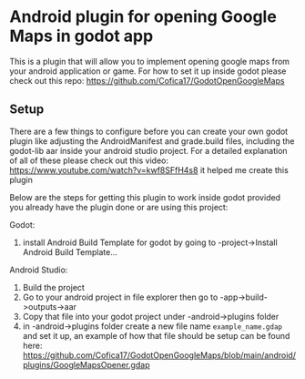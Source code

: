 # Android plugin for opening Google Maps in godot app

This is a plugin that will allow you to implement opening google maps from your android application or game. 
For how to set it up inside godot please check out this repo: https://github.com/Cofica17/GodotOpenGoogleMaps

## Setup

There are a few things to configure before you can create your own godot plugin like adjusting the AndroidManifest and grade.build files, including the godot-lib aar inside your android studio project. For a detailed explanation of all of these please check out this video: https://www.youtube.com/watch?v=kwf8SFfH4s8 it helped me create this plugin

Below are the steps for getting this plugin to work inside godot provided you already have the plugin done or are using this project:

Godot:
1. install Android Build Template for godot by going to -project->Install Android Build Template...

Android Studio:
1. Build the project
2. Go to your android project in file explorer then go to -app->build->outputs->aar
3. Copy that file into your godot project under -android->plugins folder
4. in -android->plugins folder create a new file name `example_name.gdap` and set it up, an example of how that file should be setup can be found here: https://github.com/Cofica17/GodotOpenGoogleMaps/blob/main/android/plugins/GoogleMapsOpener.gdap
